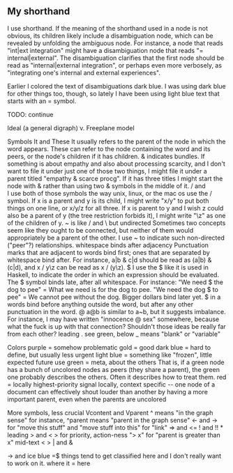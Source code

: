 My shorthand
------------
I use shorthand. If the meaning of the shorthand used in a node is not obvious, its children likely include a disambiguation node, which can be revealed by unfolding the ambiguous node. For instance, a node that reads "int|ext integration" might have a disambiguation node that reads "= internal|external". The disambiguation clarifies that the first node should be read as "internal|external integration", or perhaps even more verbosely, as "integrating one's internal and external experiences".

Earlier I colored the text of disambiguations dark blue. I was using dark blue for other things too, though, so lately I have been using light blue text that starts with an = symbol.

TODO: continue

Ideal (a general digraph) v. Freeplane model

Symbols
  It and These
    It usually refers to the parent of the node in which the word appears.
    These can refer to the node containing the word and its peers, or the node's children if it has children.
  & indicates bundles.
    If something is about empathy and also about processing scarcity, and I don't want to file it under just one of those two things, I might file it under a parent titled "empathy & scarce procg". If it has three titles I might start the node with & rather than using two & symbols in the middle of it.
  / and \
    I use both of those symbols the way unix, linux, or the mac os use the / symbol. If x is a parent and y is its child, I might write "x/y" to put both things on one line, or x/y/z for all three. If x is parent to y and I wish z could also be a parent of y (the tree restriction forbids it), I might write "\z" as one of the children of y.
  ~ is like / and \ but undirected
    Sometimes two concepts seem like they ought to be connected, but neither of them would appropriately be a parent of the other. I use ~ to indicate such non-directed ("peer"?) relationships.
  whitespace binds after adjacency
    Punctuation marks that are adjacent to words bind first; ones that are separated by whitespace bind after. For instance, a|b & c|d should be read as (a|b) & (c|d), and x / y\z can be read as x / (y\z).
  $
    I use the $ like it is used in Haskell, to indicate the order in which an expression should be evaluated. The $ symbol binds late, after all whitespace. For instance:
      "We need $ the dog to pee" = What we need is for the dog to pee.
      "We need the dog $ to pee" = We cannot pee without the dog.
    Bigger dollars bind later yet.
    $ in a words bind before anything outside the word, but after any other punctuation in the word.
  @
    a@b is similar to a~b, but it suggests imbalance. For instance, I may have written "innocence @ sex" somewhere, because what the fuck is up with that connection? Shouldn't those ideas be really far from each other?
  leading .
    see green, below
  _ means "blank" or "variable"

Colors
  purple = somehow problematic
  gold = good
  dark blue = hard to define, but usually less urgent
  light blue = something like "frozen", little expected future use
  green = meta, about the others
    That is, if a green node has a bunch of uncolored nodes as peers (they share a parent), the green one probably describes the others. Often it describes how to treat them.
  red = locally highest-priority signal
    locally, context specific -- one node of a document can effectively shout louder than another by having a more important parent, even when the parents are uncolored

More symbols, less crucial
  Vcontent and Vparent
  ^ means "in the graph sense"
    for instance, ^parent means "parent in the graph sense"
  <- and ->
    for "move this stuff" and "move stuff into this"
    for "link"
  => and <=
  ! and !!
  *
  leading > and <
    > for priority, action-ness
    "> x" for "parent is greater than x"
  mid-text < > | and &

-> and ice blue =$ things tend to get classified here and I don't really want to work on it.
  where it = here

